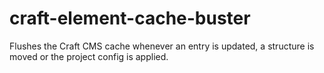 # craft-element-cache-buster
Flushes the Craft CMS cache whenever an entry is updated, a structure is moved or the project config is applied.

